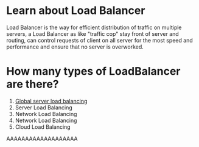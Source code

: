 <h1>Learn about Load Balancer</h1>
<p>
Load Balancer is the way for efficient distribution of traffic on multiple servers, a Load Balancer as like "traffic cop" stay front of server and routing, can control requests of client on all server for the most speed and performance and ensure that no server is overworked.
</p>
<h1>How many types of LoadBalancer are there?</h1>
<ol>
   
   <li><a href="#Section1">Global server load balancing</a></li>
   <li>Server Load Balancing</li>
   <li>Network Load Balancing</li>
   <li>Network Load Balancing</li>
   <li>Cloud Load Balancing</li>
</ol>


<div id="user-content-section1" dir="auto">

AAAAAAAAAAAAAAAAAAA

</div>




